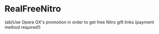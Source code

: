 # RealFreeNitro
(ab)Use Opera GX's promotion in order to get free Nitro gift links (payment method required!)
